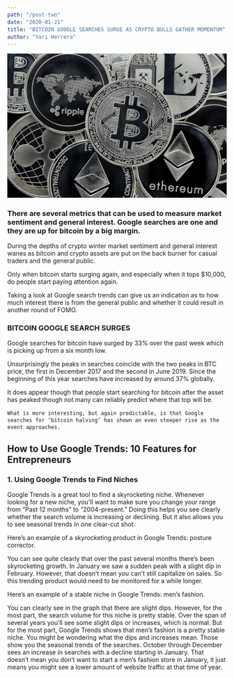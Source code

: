 ```yaml
---
path: "/post-two"
date: "2020-01-21"
title: "BITCOIN GOOGLE SEARCHES SURGE AS CRYPTO BULLS GATHER MOMENTUM"
author: "Yari Herrera"
---
```

![Image](2.jpg)
<br>

  <h3 class=" margin-bottom-small margin-top-small">
    There are several metrics that can be used to measure market sentiment and general interest. Google searches are one and they are up for bitcoin by a big margin.
  </h3>

  <p class="paragraph">
  During the depths of crypto winter market sentiment and general interest wanes as bitcoin and crypto assets are put on the back burner for casual traders and the general public.

  Only when bitcoin starts surging again, and especially when it tops $10,000, do people start paying attention again.

  Taking a look at Google search trends can give us an indication as to how much interest there is from the general public and whether it could result in another round of FOMO.
  </p>

  <h3 class=" margin-bottom-small margin-top-small">
    BITCOIN GOOGLE SEARCH SURGES
  </h3>

  <p class="paragraph">
    Google searches for bitcoin have surged by 33% over the past week which is picking up from a six month low.
  </p>

  <p class="paragraph">
    Unsurprisingly the peaks in searches coincide with the two peaks in BTC price, the first in December 2017 and the second in June 2019. Since the beginning of this year searches have increased by around 37% globally.
  </p>



   <p class="paragraph">
    It does appear though that people start searching for bitcoin after the asset has peaked though not many can reliably predict where that top will be.

    What is more interesting, but again predictable, is that Google searches for ‘bitcoin halving’ has shown an even steeper rise as the event approaches.
  </p>

  <h2 class=" margin-bottom-small margin-top-small">How to Use Google Trends: 10 Features for Entrepreneurs</h2>

   <h3 class=" margin-bottom-small margin-top-small">
      1. Using Google Trends to Find Niches
  </h3>

  <p class="paragraph">
    Google Trends is a great tool to find a skyrocketing niche. Whenever looking for a new niche, you’ll want to make sure you change your range from “Past 12 months” to “2004-present.” Doing this helps you see clearly whether the search volume is increasing or declining. But it also allows you to see seasonal trends in one clear-cut shot.
  </p>

  <p class="paragraph">
     Here’s an example of a skyrocketing product in Google Trends: posture corrector.
  </p>

  <p class="paragraph">
     You can see quite clearly that over the past several months there’s been skyrocketing growth. In January we saw a sudden peak with a slight dip in February. However, that doesn’t mean you can’t still capitalize on sales. So this trending product would need to be monitored for a while longer.
  </p>

  <p class="paragraph">
     Here’s an example of a stable niche in Google Trends: men’s fashion.
  </p>

  <p class="paragraph">
     You can clearly see in the graph that there are slight dips. However, for the most part, the search volume for this niche is pretty stable. Over the span of several years you’ll see some slight dips or increases, which is normal. But for the most part, Google Trends shows that men’s fashion is a pretty stable niche. You might be wondering what the dips and increases mean. Those show you the seasonal trends of the searches. October through December sees an increase in searches with a decline starting in January. That doesn’t mean you don’t want to start a men’s fashion store in January, it just means you might see a lower amount of website traffic at that time of year.
  </p>
  

